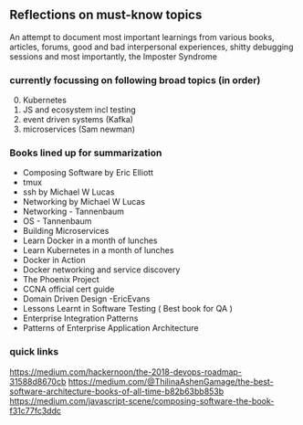 ## Reflections on must-know topics

An attempt to document most important learnings from various books, articles, forums, good and bad interpersonal experiences, shitty debugging sessions and most importantly, the Imposter Syndrome

### currently focussing on following broad topics (in order)

0. Kubernetes
1. JS and ecosystem incl testing
2. event driven systems (Kafka)
3. microservices (Sam newman)

### Books lined up for summarization

- Composing Software by Eric Elliott
- tmux
- ssh by Michael W Lucas
- Networking by Michael W Lucas
- Networking - Tannenbaum
- OS - Tannenbaum
- Building Microservices
- Learn Docker in a month of lunches
- Learn Kubernetes in a month of lunches
- Docker in Action
- Docker networking and service discovery
- The Phoenix Project
- CCNA official cert guide
- Domain Driven Design -EricEvans
- Lessons Learnt in Software Testing ( Best book for QA )
- Enterprise Integration Patterns
- Patterns of Enterprise Application Architecture

### quick links
<https://medium.com/hackernoon/the-2018-devops-roadmap-31588d8670cb>
<https://medium.com/@ThilinaAshenGamage/the-best-software-architecture-books-of-all-time-b82b63bb853b>
<https://medium.com/javascript-scene/composing-software-the-book-f31c77fc3ddc>
